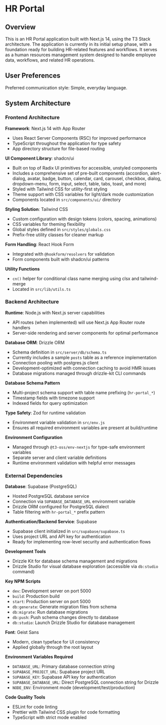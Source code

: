 # HR Portal

## Overview

This is an HR Portal application built with Next.js 14, using the T3 Stack architecture. The application is currently in its initial setup phase, with a foundation ready for building HR-related features and workflows. It serves as a human resources management system designed to handle employee data, workflows, and related HR operations.

## User Preferences

Preferred communication style: Simple, everyday language.

## System Architecture

### Frontend Architecture

**Framework**: Next.js 14 with App Router
- Uses React Server Components (RSC) for improved performance
- TypeScript throughout the application for type safety
- App directory structure for file-based routing

**UI Component Library**: shadcn/ui
- Built on top of Radix UI primitives for accessible, unstyled components
- Includes a comprehensive set of pre-built components (accordion, alert-dialog, avatar, badge, button, calendar, card, carousel, checkbox, dialog, dropdown-menu, form, input, select, table, tabs, toast, and more)
- Styled with Tailwind CSS for utility-first styling
- Theme support with CSS variables for light/dark mode customization
- Components located in `src/components/ui/` directory

**Styling Solution**: Tailwind CSS
- Custom configuration with design tokens (colors, spacing, animations)
- CSS variables for theming flexibility
- Global styles defined in `src/styles/globals.css`
- Prefix-free utility classes for cleaner markup

**Form Handling**: React Hook Form
- Integrated with `@hookform/resolvers` for validation
- Form components built with shadcn/ui patterns

**Utility Functions**
- `cn()` helper for conditional class name merging using clsx and tailwind-merge
- Located in `src/lib/utils.ts`

### Backend Architecture

**Runtime**: Node.js with Next.js server capabilities
- API routes (when implemented) will use Next.js App Router route handlers
- Server-side rendering and server components for optimal performance

**Database ORM**: Drizzle ORM
- Schema definition in `src/server/db/schema.ts`
- Currently includes a sample `posts` table as a reference implementation
- Connection pooling with postgres.js client
- Development-optimized with connection caching to avoid HMR issues
- Database migrations managed through drizzle-kit CLI commands

**Database Schema Pattern**
- Multi-project schema support with table name prefixing (`hr-portal_*`)
- Timestamp fields with timezone support
- Indexed fields for query optimization

**Type Safety**: Zod for runtime validation
- Environment variable validation in `src/env.js`
- Ensures all required environment variables are present at build/runtime

**Environment Configuration**
- Managed through `@t3-oss/env-nextjs` for type-safe environment variables
- Separate server and client variable definitions
- Runtime environment validation with helpful error messages

### External Dependencies

**Database**: Supabase (PostgreSQL)
- Hosted PostgreSQL database service
- Connection via `SUPABASE_DATABASE_URL` environment variable
- Drizzle ORM configured for PostgreSQL dialect
- Table filtering with `hr-portal_*` prefix pattern

**Authentication/Backend Service**: Supabase
- Supabase client initialized in `src/supabase/supabase.ts`
- Uses project URL and API key for authentication
- Ready for implementing row-level security and authentication flows

**Development Tools**
- Drizzle Kit for database schema management and migrations
- Drizzle Studio for visual database exploration (accessible via `db:studio` command)

**Key NPM Scripts**
- `dev`: Development server on port 5000
- `build`: Production build
- `start`: Production server on port 5000
- `db:generate`: Generate migration files from schema
- `db:migrate`: Run database migrations
- `db:push`: Push schema changes directly to database
- `db:studio`: Launch Drizzle Studio for database management

**Font**: Geist Sans
- Modern, clean typeface for UI consistency
- Applied globally through the root layout

**Environment Variables Required**
- `DATABASE_URL`: Primary database connection string
- `SUPABASE_PROJECT_URL`: Supabase project URL
- `SUPABASE_KEY`: Supabase API key for authentication
- `SUPABASE_DATABASE_URL`: Direct PostgreSQL connection string for Drizzle
- `NODE_ENV`: Environment mode (development/test/production)

**Code Quality Tools**
- ESLint for code linting
- Prettier with Tailwind CSS plugin for code formatting
- TypeScript with strict mode enabled